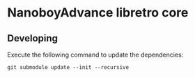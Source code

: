 # NanoboyAdvance libretro core

## Developing

Execute the following command to update the dependencies:
```
git submodule update --init --recursive
```